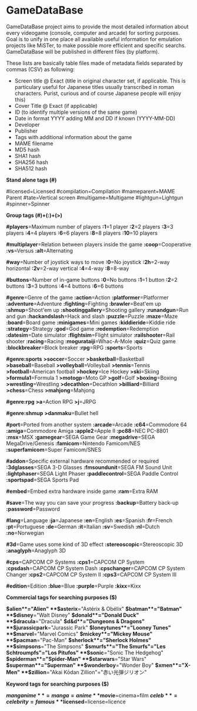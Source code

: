 # GameDataBase

GameDataBase project aims to provide the most detailed information about every videogame (console, computer and arcade) for sorting purposes. Goal is to unify in one place all available useful information for emulation projects like MiSTer, to make possible more efficient and specific searchs. GameDataBase will be published in different files (by platform).

These lists are basically table files made of metadata fields separated by commas (CSV) as following:

- Screen title @ Exact (title in original character set, if applicable. This is particulary useful for Japanese titles usually transcribed in roman characters. Purist, curious and of course Japanese people will enjoy this)
- Cover Title @ Exact (if applicable)
- ID (to identify multiple versions of the same game)
- Date in format YYYY adding MM and DD if known (YYYY-MM-DD)
- Developer
- Publisher
- Tags with additional information about the game
- MAME filename
- MD5 hash
- SHA1 hash
- SHA256 hash
- SHA512 hash

**Stand alone tags (#)**

#licensed=Licensed
#compilation=Compilation
#mameparent=MAME Parent
#tate=Vertical screen
#multigame=Multigame
#lightgun=Lightgun
#spinner=Spinner

**Group tags (#)+(:)+(>)**

**#players**=Maximum number of players
**:1**=1 player
**:2**=2 players
**:3**=3 players
**:4**=4 players
**:6**=6 players
**:8**=8 players
**:10**=10 players

**#multiplayer**=Relation between players inside the game
**:coop**=Cooperative
**:vs**=Versus
**:alt**=Alternating

**#way**=Number of joystick ways to move
**:0**=No joystick
**:2h**=2-way horizontal
**:2v**=2-way vertical
**:4**=4-way
**:8**=8-way

**#buttons**=Number of in-game buttons
**:0**=No buttons
**:1**=1 button
**:2**=2 buttons
**:3**=3 buttons
**:4**=4 buttons
**:6**=6 buttons

**#genre**=Genre of the game
**:action**=Action
**:platformer**=Platformer
**:adventure**=Adventure
**:fighting**=Fighting
**:brawler**=Beat'em up
**:shmup**=Shoot'em up
**:shootinggallery**=Shooting gallery
**:runandgun**=Run and gun
**:hackandslash**=Hack and slash
**:puzzle**=Puzzle
**:maze**=Maze
**:board**=Board game
**:minigames**=Mini games
**:kiddieride**=Kiddie ride
**:strategy**=Strategy
**:god**=God game
**:redemption**=Redemption
**:datesim**=Date simulator
**:flightsim**=Flight simulator
**:railshooter**=Rail shooter
**:racing**=Racing
**:mogurataiji**=Whac-A-Mole
**:quiz**=Quiz game
**:blockbreaker**=Block breaker
**:rpg**=RPG
**:sports**=Sports

**#genre:sports**
**\>soccer**=Soccer
**\>basketball**=Basketball
**\>baseball**=Baseball
**\>volleyball**=Volleyball
**\>tennis**=Tennis
**\>football**=American football
**\>hockey**=Ice Hockey
**\>ski**=Skiing
**\>formula1**=Formula 1
**\>motogp**=Moto GP
**\>golf**=Golf
**\>boxing**=Boxing
**\>wrestling**=Wrestling
**\>decathlon**=Decathlon
**\>billiard**=Billiard
**\>chess**=Chess
**\>mahjong**=Mahjong

**#genre:rpg**
**\>a**=Action RPG
**\>j**=JRPG

**#genre:shmup**
**\>danmaku**=Bullet hell

**#port**=Ported from another system
**:arcade**=Arcade
**:c64**=Commodore 64
**:amiga**=Commodore Amiga
**:apple2**=Apple II
**:pc88**=NEC PC-8801
**:msx**=MSX
**:gamegear**=SEGA Game Gear
**:megadrive**=SEGA MegaDrive/Genesis
**:famicom**=Nintendo Famicom/NES
**:superfamicom**=Super Famicom/SNES

**#addon**=Specific external hardware recommended or required
**:3dglasses**=SEGA 3-D Glasses
**:fmsoundunit**=SEGA FM Sound Unit
**:lightphaser**=SEGA Light Phaser
**:paddlecontrol**=SEGA Paddle Control
**:sportspad**=SEGA Sports Pad

**#embed**=Embed extra hardware inside game
**:ram**=Extra RAM

**#save**=The way you can save your progress
**:backup**=Battery back-up
**:password**=Password

**#lang**=Language
**:ja**=Japanese
**:en**=English
**:es**=Spanish
**:fr**=French
**:pt**=Portuguese
**:de**=German
**:it**=Italian
**:sv**=Swedish
**:nl**=Dutch
**:no**=Norwegian

**#3d**=Game uses some kind of 3D effect
**:stereoscopic**=Stereoscopic 3D
**:anaglyph**=Anaglyph 3D

**#cps**=CAPCOM CP Systems
**:cps1**=CAPCOM CP System
**:cpsdash**=CAPCOM CP System Dash
**:cpschanger**=CAPCOM CP System Changer
**:cps2**=CAPCOM CP System II
**:cps3**=CAPCOM CP System III

**#edition**=Edition
**:blue**=Blue
**:purple**=Purple
**:kixx**=Kixx

**Commercial tags for searching purposes ($)**

**$alien**="Alien"
**$asterix**="Astérix & Obélix"
**$batman**="Batman"
**$disney**="Walt Disney"
**$donald**="Donald Duck"
**$dracula**="Dracula"
**$d&d**="Dungeons & Dragons"
**$jurassicpark**="Jurassic Park"
**$loneytunes**="Looney Tunes"
**$marvel**="Marvel Comics"
**$mickey**="Mickey Mouse"
**$pacman**="Pac-Man"
**$sherlock**="Sherlock Holmes"
**$simpsons**="The Simpsons"
**$smurfs**="The Smurfs"="Les Schtroumpfs"="Los Pitufos"
**$sonic**="Sonic The Hedgehog"
**$spiderman**="Spider-Man"
**$starwars**="Star Wars"
**$superman**="Superman"
**$wonderboy**="Wonder Boy"
**$xmen**="X-Men"
**$zillion**="Akai Kōdan Zillion"="赤い光弾ジリオン"

**Keyword tags for searching purposes ($)**

**$manganime**=manga=anime
**$movie**=cinema=film
**$celeb**=celebrity=famous
**$licensed**=license=licence

